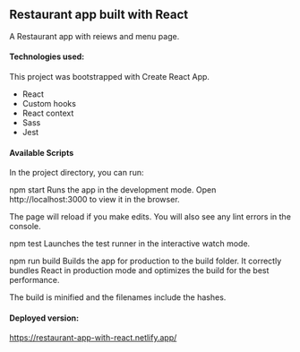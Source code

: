 ## Restaurant app built with React

A Restaurant app with reiews and menu page.


#### Technologies used:
 This project was bootstrapped with Create React App.
* React
* Custom hooks
* React context
* Sass
* Jest



#### Available Scripts

In the project directory, you can run:

npm start
Runs the app in the development mode.
Open http://localhost:3000 to view it in the browser.

The page will reload if you make edits.
You will also see any lint errors in the console.

npm test
Launches the test runner in the interactive watch mode.

npm run build
Builds the app for production to the build folder.
It correctly bundles React in production mode and optimizes the build for the best performance.

The build is minified and the filenames include the hashes.

#### Deployed version:
https://restaurant-app-with-react.netlify.app/
